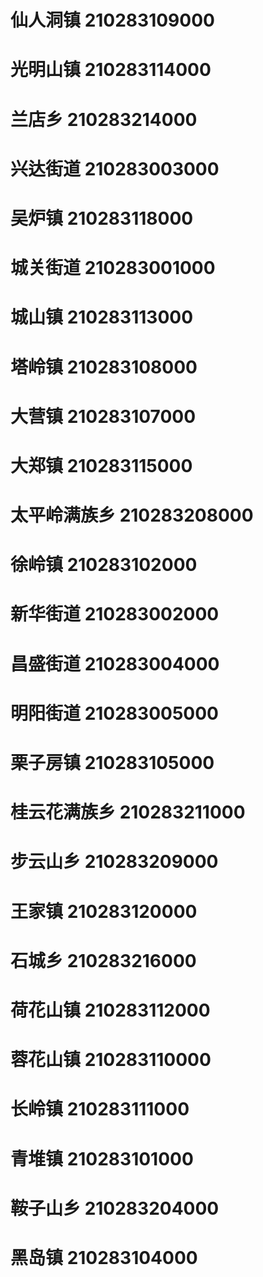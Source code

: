 # 仙人洞镇 210283109000
# 光明山镇 210283114000
# 兰店乡 210283214000
# 兴达街道 210283003000
# 吴炉镇 210283118000
# 城关街道 210283001000
# 城山镇 210283113000
# 塔岭镇 210283108000
# 大营镇 210283107000
# 大郑镇 210283115000
# 太平岭满族乡 210283208000
# 徐岭镇 210283102000
# 新华街道 210283002000
# 昌盛街道 210283004000
# 明阳街道 210283005000
# 栗子房镇 210283105000
# 桂云花满族乡 210283211000
# 步云山乡 210283209000
# 王家镇 210283120000
# 石城乡 210283216000
# 荷花山镇 210283112000
# 蓉花山镇 210283110000
# 长岭镇 210283111000
# 青堆镇 210283101000
# 鞍子山乡 210283204000
# 黑岛镇 210283104000

